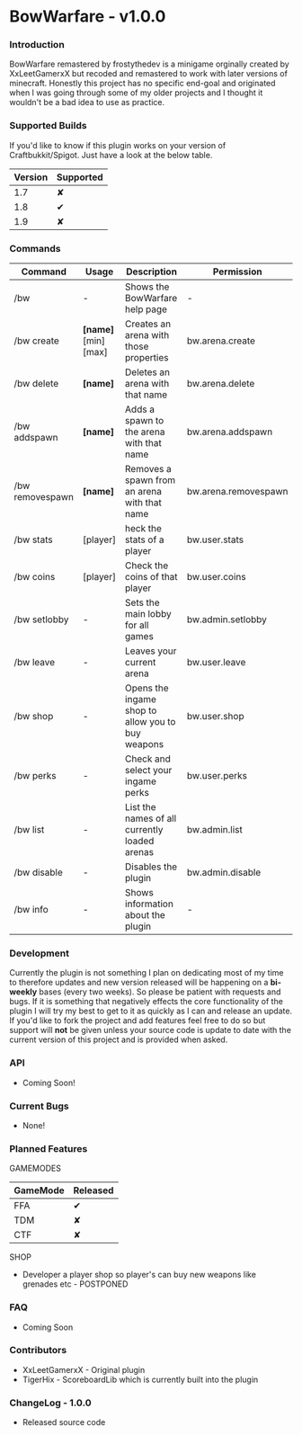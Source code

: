 # BowWarfare - v1.0.0

### Introduction
BowWarfare remastered by frostythedev is a minigame orginally created by XxLeetGamerxX but recoded and remastered to work with later versions of minecraft. Honestly this project has no specific end-goal and originated when I was going through some of my older projects and I thought it wouldn't be a bad idea to use as practice.


### Supported Builds
If you'd like to know if this plugin works on your version of Craftbukkit/Spigot. Just have a look at the below table.

| Version | Supported |
| ------- | --------- |
| 1.7 | ✘ |
| 1.8 | ✔ |
| 1.9 | ✘ |

### Commands

| Command | Usage | Description | Permission |
| ------ | ------ | ------ | ------ |
| /bw | - | Shows the BowWarfare help page | - |
| /bw create | **[name]** [min] [max] | Creates an arena with those properties | bw.arena.create |
| /bw delete | **[name]** | Deletes an arena with that name | bw.arena.delete |
| /bw addspawn | **[name]** | Adds a spawn to the arena with that name | bw.arena.addspawn |
| /bw removespawn | **[name]** | Removes a spawn from an arena with that name | bw.arena.removespawn |
| /bw stats | [player] | heck the stats of a player | bw.user.stats |
| /bw coins | [player] | Check the coins of that player | bw.user.coins |
| /bw setlobby | - | Sets the main lobby for all games | bw.admin.setlobby |
| /bw leave | - | Leaves your current arena | bw.user.leave |
| /bw shop | - | Opens the ingame shop to allow you to buy weapons | bw.user.shop |
| /bw perks | - | Check and select your ingame perks | bw.user.perks |
| /bw list | - | List the names of all currently loaded arenas | bw.admin.list |
| /bw disable | - | Disables the plugin | bw.admin.disable |
| /bw info | - | Shows information about the plugin | - |

### Development
Currently the plugin is not something I plan on dedicating most of my time to therefore updates and new version released will be happening on a **bi-weekly** bases (every two weeks). So please be patient with requests and bugs. If it is something that negatively effects the core functionality of the plugin I will try my best to get to it as quickly as I can and release an update. If you'd like to fork the project and add features feel free to do so but support will **not** be given unless your source code is update to date with the current version of this project and is provided when asked.

### API
- Coming Soon!

### Current Bugs
- None!

### Planned Features
GAMEMODES

| GameMode | Released |
| ------ | ------ |
| FFA | ✔ | 
| TDM | ✘ | 
| CTF | ✘ | 

SHOP
- Developer a player shop so player's can buy new weapons like grenades etc - POSTPONED

### FAQ
- Coming Soon

### Contributors
- XxLeetGamerxX - Original plugin
- TigerHix - ScoreboardLib which is currently built into the plugin

### ChangeLog - 1.0.0
- Released source code
